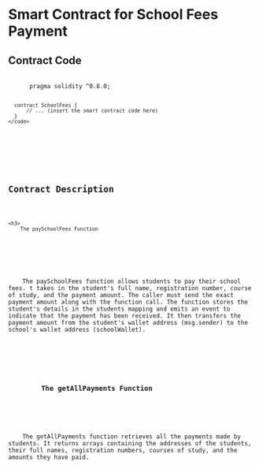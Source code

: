 
  <h1>Smart Contract for School Fees Payment</h1>

  <h2>Contract Code</h2>
  <pre>
    <code>
      pragma solidity ^0.8.0;

      contract SchoolFees {
          // ... (insert the smart contract code here)
      }
    </code>
  </pre>

  <h2>Contract Description</h2>

    <h3>
        The paySchoolFees Function
  </h3>

  <p>
    The paySchoolFees function allows students to pay their school fees. t takes in the student's full name, registration number, course of study, and the payment amount. The caller must send the exact payment amount along with the function call. The function stores the student's details in the students mapping and emits an event to indicate that the payment has been received. It then transfers the payment amount from the student's wallet address (msg.sender) to the school's wallet address (schoolWallet).
  </p>
  
  <h3>
        The getAllPayments Function
  </h3>
  <p>
    The getAllPayments function retrieves all the payments made by students. It returns arrays containing the addresses of the students, their full names, registration numbers, courses of study, and the amounts they have paid.
  </p>

